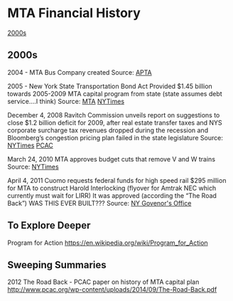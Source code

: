 # MTA Financial History

[2000s](#2000s)

## 2000s
2004 - MTA Bus Company created
Source: [APTA](http://www.apta.com/passengertransport/Documents/archive_434.htm)

2005 - New York State Transportation Bond Act
Provided $1.45 billion towards 2005-2009 MTA capital program from state (state assumes debt service….I think)
Source: [MTA](http://web.mta.info/mta/bondact.htm) [NYTimes](http://www.nytimes.com/2005/11/09/nyregion/metrocampaigns/voters-approve-transit-bonds-for-29-billion.html?_r=0)

December 4, 2008
Ravitch Commission unveils report on suggestions to close $1.2 billion deficit for 2009, after real estate transfer taxes and NYS corporate surcharge tax revenues dropped during the recession and Bloomberg’s congestion pricing plan failed in the state legislature
Source: [NYTimes](https://cityroom.blogs.nytimes.com/2008/12/04/ravitch-unveils-mta-rescue-plan/?_r=0) [PCAC](http://www.pcac.org/news/guide-ravitch-commission-report/)

March 24, 2010
MTA approves budget cuts that remove V and W trains
Source: [NYTimes](http://www.nytimes.com/2010/03/25/nyregion/25mta.html)

April 4, 2011
Cuomo requests federal funds for high speed rail
$295 million for MTA to construct Harold Interlocking (flyover for Amtrak NEC which currently must wait for LIRR)
It was approved (according the “The Road Back”) WAS THIS EVER BUILT???
Source: [NY Govenor's Office](https://www.governor.ny.gov/news/governor-cuomo-seeks-federal-funds-high-speed-rail-projects)

## To Explore Deeper
Program for Action
https://en.wikipedia.org/wiki/Program_for_Action

## Sweeping Summaries

2012 The Road Back - PCAC paper on history of MTA capital plan
http://www.pcac.org/wp-content/uploads/2014/09/The-Road-Back.pdf
